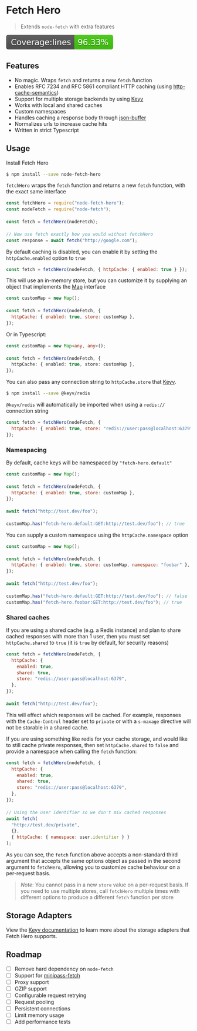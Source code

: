 # Fetch Hero

> Extends `node-fetch` with extra features

![Coverage lines](./badges/badge-lines.svg)

## Features

- No magic. Wraps `fetch` and returns a new `fetch` function
- Enables RFC 7234 and RFC 5861 compliant HTTP caching (using [http-cache-semantics](https://github.com/kornelski/http-cache-semantics))
- Support for multiple storage backends by using [Keyv](https://github.com/jaredwray/keyv)
- Works with local and shared caches
- Custom namespaces
- Handles caching a response body through [json-buffer](https://www.npmjs.com/package/json-buffer)
- Normalizes urls to increase cache hits
- Written in strict Typescript

## Usage

Install Fetch Hero

```bash
$ npm install --save node-fetch-hero
```

`fetchHero` wraps the `fetch` function and returns a new `fetch` function, with the exact same interface

```js
const fetchHero = require("node-fetch-hero");
const nodeFetch = require("node-fetch");

const fetch = fetchHero(nodeFetch);

// Now use fetch exactly how you would without fetchHero
const response = await fetch("http://google.com");
```

By default caching is disabled, you can enable it by setting the `httpCache.enabled` option to `true`

```js
const fetch = fetchHero(nodeFetch, { httpCache: { enabled: true } });
```

This will use an in-memory store, but you can customize it by supplying an object that implements the [Map](https://developer.mozilla.org/en-US/docs/Web/JavaScript/Reference/Global_Objects/Map) interface

```js
const customMap = new Map();

const fetch = fetchHero(nodeFetch, {
  httpCache: { enabled: true, store: customMap },
});
```

Or in Typescript:

```typescript
const customMap = new Map<any, any>();

const fetch = fetchHero(nodeFetch, {
  httpCache: { enabled: true, store: customMap },
});
```

You can also pass any connection string to `httpCache.store` that [Keyv](https://github.com/jaredwray/keyv).

```bash
$ npm install --save @keyv/redis
```

`@keyv/redis` will automatically be imported when using a `redis://` connection string

```js
const fetch = fetchHero(nodeFetch, {
  httpCache: { enabled: true, store: "redis://user:pass@localhost:6379" },
});
```

### Namespacing

By default, cache keys will be namespaced by `"fetch-hero.default"`

```js
const customMap = new Map();

const fetch = fetchHero(nodeFetch, {
  httpCache: { enabled: true, store: customMap },
});

await fetch("http://test.dev/foo");

customMap.has("fetch-hero.default:GET:http://test.dev/foo"); // true
```

You can supply a custom namespace using the `httpCache.namespace` option

```js
const customMap = new Map();

const fetch = fetchHero(nodeFetch, {
  httpCache: { enabled: true, store: customMap, namespace: "foobar" },
});

await fetch("http://test.dev/foo");

customMap.has("fetch-hero.default:GET:http://test.dev/foo"); // false
customMap.has("fetch-hero.foobar:GET:http://test.dev/foo"); // true
```

### Shared caches

If you are using a shared cache (e.g. a Redis instance) and plan to share cached responses with more than 1 user, then you must set `httpCache.shared` to `true` (it is `true` by default, for security reasons)

```js
const fetch = fetchHero(nodeFetch, {
  httpCache: {
    enabled: true,
    shared: true,
    store: "redis://user:pass@localhost:6379",
  },
});

await fetch("http://test.dev/foo");
```

This will effect which responses will be cached. For example, responses with the `Cache-Control` header set to `private` or with a `s-maxage` directive will not be storable in a shared cache.

If you are using something like redis for your cache storage, and would like to still cache private responses, then set `httpCache.shared` to `false` and provide a namespace when calling the `fetch` function:

```js
const fetch = fetchHero(nodeFetch, {
  httpCache: {
    enabled: true,
    shared: true,
    store: "redis://user:pass@localhost:6379",
  },
});

// Using the user identifier so we don't mix cached responses
await fetch(
  "http://test.dev/private",
  {},
  { httpCache: { namespace: user.identifier } }
);
```

As you can see, the `fetch` function above accepts a non-standard third argument that accepts the same options object as passed in the second argument to `fetchHero`, allowing you to customize cache behaviour on a per-request basis.

> _Note_: You cannot pass in a new `store` value on a per-request basis. If you need to use multiple stores, call `fetchHero` multiple times with different options to produce a different `fetch` function per store

## Storage Adapters

View the [Keyv documentation](https://github.com/jaredwray/keyv) to learn more about the storage adapters that Fetch Hero supports.

## Roadmap

- [ ] Remove hard dependency on `node-fetch`
- [ ] Support for [minipass-fetch](https://github.com/npm/minipass-fetch)
- [ ] Proxy support
- [ ] GZIP support
- [ ] Configurable request retrying
- [ ] Request pooling
- [ ] Persistent connections
- [ ] Limit memory usage
- [ ] Add performance tests
